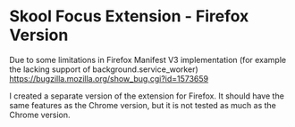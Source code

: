 # Skool Focus Extension - Firefox Version
Due to some limitations in Firefox Manifest V3 implementation (for example the lacking support of background.service_worker)
https://bugzilla.mozilla.org/show_bug.cgi?id=1573659

I created a separate version of the extension for Firefox. It should have the same features as the Chrome version, but it is not tested as much as the Chrome version.
